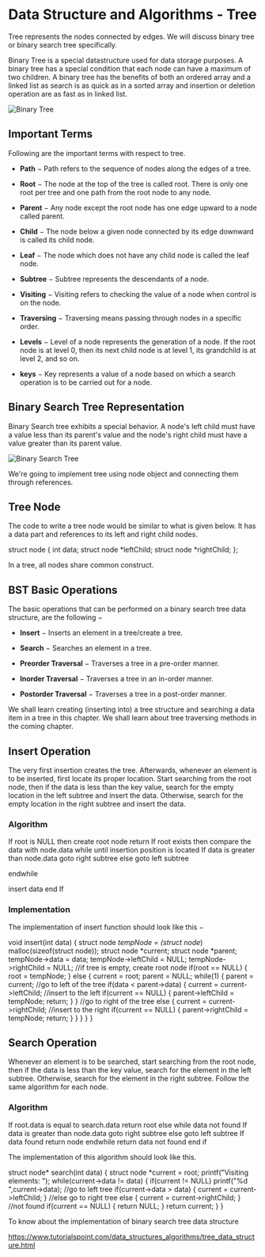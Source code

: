 # Data Structure and Algorithms - Tree


Tree represents the nodes connected by edges. We will discuss binary tree or binary search tree specifically.

Binary Tree is a special datastructure used for data storage purposes. A binary tree has a special condition that each node can have a maximum of two children. A binary tree has the benefits of both an ordered array and a linked list as search is as quick as in a sorted array and insertion or deletion operation are as fast as in linked list.

![Binary Tree](https://www.tutorialspoint.com/data_structures_algorithms/images/binary_tree.jpg)

## Important Terms

Following are the important terms with respect to tree.

-   **Path**  − Path refers to the sequence of nodes along the edges of a tree.

-   **Root**  − The node at the top of the tree is called root. There is only one root per tree and one path from the root node to any node.

-   **Parent**  − Any node except the root node has one edge upward to a node called parent.

-   **Child**  − The node below a given node connected by its edge downward is called its child node.

-   **Leaf**  − The node which does not have any child node is called the leaf node.

-   **Subtree**  − Subtree represents the descendants of a node.

-   **Visiting**  − Visiting refers to checking the value of a node when control is on the node.

-   **Traversing**  − Traversing means passing through nodes in a specific order.

-   **Levels**  − Level of a node represents the generation of a node. If the root node is at level 0, then its next child node is at level 1, its grandchild is at level 2, and so on.

-   **keys**  − Key represents a value of a node based on which a search operation is to be carried out for a node.


## Binary Search Tree Representation

Binary Search tree exhibits a special behavior. A node's left child must have a value less than its parent's value and the node's right child must have a value greater than its parent value.

![Binary Search Tree](https://www.tutorialspoint.com/data_structures_algorithms/images/binary_search_tree.jpg)

We're going to implement tree using node object and connecting them through references.

## Tree Node

The code to write a tree node would be similar to what is given below. It has a data part and references to its left and right child nodes.

struct node {  int data;  struct node *leftChild;  struct node *rightChild;  };

In a tree, all nodes share common construct.

## BST Basic Operations

The basic operations that can be performed on a binary search tree data structure, are the following −

-   **Insert**  − Inserts an element in a tree/create a tree.

-   **Search**  − Searches an element in a tree.

-   **Preorder Traversal**  − Traverses a tree in a pre-order manner.

-   **Inorder Traversal**  − Traverses a tree in an in-order manner.

-   **Postorder Traversal**  − Traverses a tree in a post-order manner.


We shall learn creating (inserting into) a tree structure and searching a data item in a tree in this chapter. We shall learn about tree traversing methods in the coming chapter.

## Insert Operation

The very first insertion creates the tree. Afterwards, whenever an element is to be inserted, first locate its proper location. Start searching from the root node, then if the data is less than the key value, search for the empty location in the left subtree and insert the data. Otherwise, search for the empty location in the right subtree and insert the data.

### Algorithm

If root is NULL then create root node return  If root exists then compare the data with node.data while  until insertion position is located If data is greater than node.data goto right subtree else  goto left subtree

   endwhile

   insert data end  If

### Implementation

The implementation of insert function should look like this −

void insert(int data)  {  struct node *tempNode =  (struct node*) malloc(sizeof(struct node));  struct node *current;  struct node *parent; tempNode->data = data; tempNode->leftChild = NULL; tempNode->rightChild = NULL;  //if tree is empty, create root node  if(root == NULL)  { root = tempNode;  }  else  { current = root; parent = NULL;  while(1)  { parent = current;  //go to left of the tree  if(data < parent->data)  { current = current->leftChild;  //insert to the left  if(current == NULL)  { parent->leftChild = tempNode;  return;  }  }  //go to right of the tree  else  { current = current->rightChild;  //insert to the right  if(current == NULL)  { parent->rightChild = tempNode;  return;  }  }  }  }  }

## Search Operation

Whenever an element is to be searched, start searching from the root node, then if the data is less than the key value, search for the element in the left subtree. Otherwise, search for the element in the right subtree. Follow the same algorithm for each node.

### Algorithm

If root.data is equal to search.data return root else  while data not found If data is greater than node.data goto right subtree else  goto left subtree If data found return node
   endwhile return data not found end  if

The implementation of this algorithm should look like this.

struct node* search(int data)  {  struct node *current = root; printf("Visiting elements: ");  while(current->data != data)  {  if(current != NULL) printf("%d ",current->data);  //go to left tree  if(current->data > data)  { current = current->leftChild;  }  //else go to right tree  else  { current = current->rightChild;  }  //not found  if(current == NULL)  {  return NULL;  }  return current;  }  }

To know about the implementation of binary search tree data structure

https://www.tutorialspoint.com/data_structures_algorithms/tree_data_structure.html